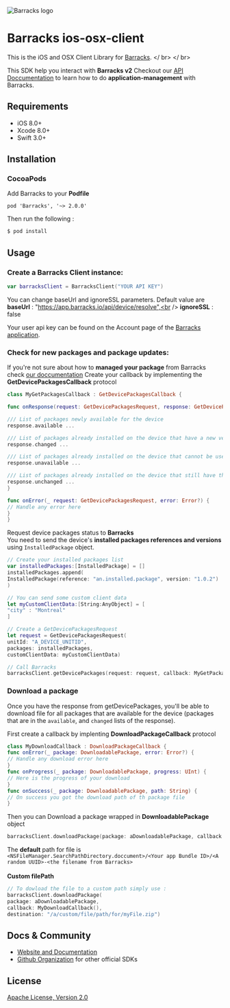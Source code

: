 ![Barracks logo](https://barracks.io/wp-content/uploads/2016/09/barracks_logo_green.png)
# Barracks ios-osx-client
This is the iOS and OSX Client Library for [Barracks](https://barracks.io/). </ br> </ br>

This SDK help you interact with **Barracks v2** Checkout our [API Doccumentation](https://barracks.io/support/application-management/) to learn how to do **application-management** with Barracks.
## Requirements
- iOS 8.0+
- Xcode 8.0+
- Swift 3.0+

## Installation
### CocoaPods
Add Barracks to your **Podfile**
```text
pod 'Barracks', '~> 2.0.0'
```
Then run the following : 
```bash
$ pod install
```

## Usage
### Create a Barracks Client instance:
```swift
var barracksClient = BarracksClient("YOUR API KEY")
```
You can change baseUrl and ignoreSSL parameters. Default value are <br />
**baseUrl** : "https://app.barracks.io/api/device/resolve",<br />
**ignoreSSL** : false<br />

Your user api key can be found on the Account page of the [Barracks application](https://app.barracks.io/).

### Check for new packages and package updates:
If you're not sure about how to **managed your package** from Barracks check [our doccumentation](https://barracks.io/support/application-management/)
Create your callback by implementing the **GetDevicePackagesCallback** protocol

```swift
class MyGetPackagesCallback : GetDevicePackagesCallback {

func onResponse(request: GetDevicePackagesRequest, response: GetDevicePackagesResponse) {

/// List of packages newly available for the device
response.available ...

/// List of packages already installed on the device that have a new version
response.changed ...

/// List of packages already installed on the device that cannot be used by the device anymore
response.unavailable ...

/// List of packages already installed on the device that still have the same version
response.unchanged ...
}

func onError(_ request: GetDevicePackagesRequest, error: Error?) {
// Handle any error here
}
}
```
Request device packages status to **Barracks** <br />
You need to send the device's **installed packages references and versions** using ```InstalledPackage``` object.
```swift
// Create your installed packages list
var installedPackages:[InstalledPackage] = []
installedPackages.append(
InstalledPackage(reference: "an.installed.package", version: "1.0.2")
)

// You can send some custom client data
let myCustomClientData:[String:AnyObject] = [
"city" : "Montreal"
]

// Create a GetDevicePackagesRequest
let request = GetDevicePackagesRequest(
unitId: "A_DEVICE_UNITID",
packages: installedPackages,
customClientData: myCustomClientData)

// Call Barracks
barracksClient.getDevicePackages(request: request, callback: MyGetPackagesCallback())

```

### Download a package

Once you have the response from getDevicePackages, you'll be able to download file for all packages that are available for the device (packages that are in the ```available```, and ```changed``` lists of the response).

First create a callback by implenting **DownloadPackageCallback** protocol

```swift
class MyDownloadCallback : DownloadPackageCallback {
func onError(_ package: DownloadablePackage, error: Error?) {
// Handle any download error here
}
func onProgress(_ package: DownloadablePackage, progress: UInt) {
// Here is the progress of your download
}
func onSuccess(_ package: DownloadablePackage, path: String) {
// On success you got the download path of th package file
}
```
Then you can Download a package wrapped in **DownloadablePackage** object
```swift
barracksClient.downloadPackage(package: aDownloadablePackage, callback: MyDownloadCallback())
```
The **default** path for file is </br>
```<NSFileManager.SearchPathDirectory.doccument>/<Your app Bundle ID>/<A random UUID>-<the filename from Barracks>```
<br /> <br />
**Custom filePath**
```swift
// To dowload the file to a custom path simply use :
barracksClient.downloadPackage(
package: aDownloadablePackage, 
callback: MyDownloadCallback(), 
destination: "/a/custom/file/path/for/myFile.zip")
```

## Docs & Community

* [Website and Documentation](https://barracks.io/)
* [Github Organization](https://github.com/barracksiot) for other official SDKs

## License

[Apache License, Version 2.0](LICENSE)

